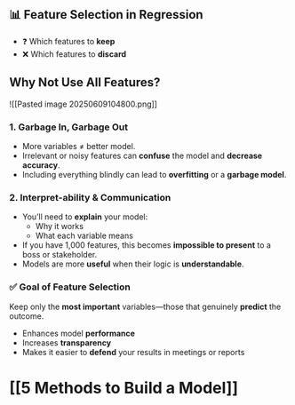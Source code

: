 ## 📊 Feature Selection in Regression

- ❓ Which features to **keep**
- ❌ Which features to **discard**
##  Why Not Use All Features?
![[Pasted image 20250609104800.png]]

### 1. Garbage In, Garbage Out
- More variables ≠ better model.
- Irrelevant or noisy features can **confuse** the model and **decrease accuracy**.
- Including everything blindly can lead to **overfitting** or a **garbage model**.
### 2.  Interpret-ability & Communication
- You’ll need to **explain** your model:
    - Why it works
    - What each variable means
- If you have 1,000 features, this becomes **impossible to present** to a boss or stakeholder.
- Models are more **useful** when their logic is **understandable**.

### ✅ Goal of Feature Selection
 Keep only the **most important** variables—those that genuinely **predict** the outcome.
- Enhances model **performance**
- Increases **transparency**
- Makes it easier to **defend** your results in meetings or reports

# [[5 Methods to Build a Model]]

